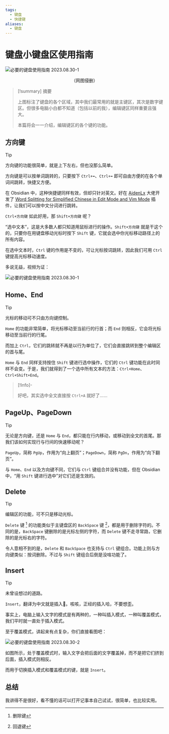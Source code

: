 ```yaml
---
tags:
  - 键盘
  - 快捷键
aliases:
  - 键盘
---
```


# 键盘小键盘区使用指南

![必要的键盘使用指南 2023.08.30-1](https://cdn.pkmer.cn/images/202309052109186.png!pkmer) <center>（网图侵删）</center>

> [!summary] 摘要
>
> 上图标注了键盘的各个区域，其中我们最常用的就是主键区，其次是数字键区。但很多电脑小白都不知道（包括以前的我），编辑键区同样重要且强大。
>
> 本篇将会一一介绍，编辑键区的各个键的功能。

## 方向键

> [!tip]
>
> 方向键的功能很简单，就是上下左右，但也没那么简单。

方向键是可以按单词跳转的，只要按下 `Ctrl+⬅`、`Ctrl+➡` 即可自由方便的在各个单词间跳转，快捷又方便。

在 Obsidian 中，这种快捷键同样有效，但却只针对英文。好在 [AidenLx](https://github.com/aidenlx) 大佬开发了 [Word Splitting for Simplified Chinese in Edit Mode and Vim Mode](https://pkmer.cn/Pkmer-Docs/10-obsidian/obsidian%E7%A4%BE%E5%8C%BA%E6%8F%92%E4%BB%B6/readme/cm-chs-patch_readme/) 插件，让我们可以按中文分词进行跳转。

`Ctrl+方向键` 如此好用，那 `Shift+方向键` 呢？

“选中文本”，这是大多数人都只知道用鼠标进行的操作。`Shift+方向键` 就是干这个的，只要你在用键盘移动光标时按下 `Shift` 键，它就会选中你光标移动路径上的所有内容。

在选中文本时，`Ctrl` 键的作用是不变的，可让光标按词跳转，因此我们可用 `Ctrl` 键提高光标移动速度。

多说无益，视频为证：

![必要的键盘使用指南 2023.08.30-1](https://cdn.pkmer.cn/images/202309052109727.gif)

## Home、End

> [!tip]
>
> 光标的移动可不只由方向键控制。

`Home` 的功能非常简单，将光标移动至当前行的行首；而 `End` 则相反，它会将光标移动至当前行的行尾。

而加上 `Ctrl`，它们的跳转就不再是以行为单位了，它们会直接跳转到整个编辑区的首与尾。

`Home` 与 `End` 同样支持按住 `Shift` 键进行选中操作，它们的 `Ctrl` 键功能在此时同样不会变。于是，我们就得到了一个选中所有文本的方法：`Ctrl+Home`、`Ctrl+Shift+End`。

> [!Info]-
>
> 好吧，其实选中全文直接按 `Ctrl+A` 就好了……

## PageUp、PageDown

> [!tip]
>
> 无论是方向键，还是 `Home` 与 `End`，都只能在行内移动，或移动到全文的首尾。那我们该如何实现行与行间的快速移动呢？

`PageUp`，简称 `PgUp`，作用为“向上翻页”；`PageDown`，简称 `PgDn`，作用为“向下翻页”。

与 `Home`、`End` 以及方向键不同，它们与 `Ctrl` 键组合并没有功能，但在 Obsidian 中，“用 `Shift` 键进行选中”对它们还是生效的。

## Delete

> [!tip]
>
> 编辑区的功能，可不只是移动光标。

`Delete` 键 [^1] 的功能类似于主键盘区的 `BackSpace` 键 [^2]，都是用于删除字符的。不同的是，`BackSpace` 键删除的是光标左侧的字符，而 `Delete` 键不走寻常路，它删除的是光标右的字符。

令人意相不到的是，`Delete` 和 `BackSpace` 也支持与 ` Ctrl ` 键组合。功能上则与方向键类似：按词删除。不过与 `Shift` 键组合后倒是没啥功能了。

## Insert

> [!tip]
>
> 未曾设想过的道路。

`Insert`，翻译为中文就是插入🥵。咳咳，正经的插入哈，不要想歪。

事实上，电脑上输入文字的模式是有两种的，一种叫插入模式，一种叫覆盖模式，我们平时就一直处于插入模式。

至于覆盖模式，讲起来有点复杂，你们直接看图吧：

![必要的键盘使用指南 2023.08.30-2](https://cdn.pkmer.cn/images/202309052109438.gif)

如图所示，处于覆盖模式时，输入文字会把后面的文字覆盖掉，而不是把它们挤到后面，插入模式则相反。

而用于切换插入模式和覆盖模式的键，就是 `Insert`。

## 总结

我讲得不是很好，看不慬的话可以打开记事本自己试试，很简单，也比较实用。

[^1]: 删除键
[^2]: 回退键